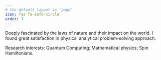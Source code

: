 ```yaml
---
# the default layout is 'page'
icon: fas fa-info-circle
order: 7
---
```


Deeply fascinated by the laws of nature and their impact on the world. I found great satisfaction in physics' analytical problem-solving approach.

Research interests: Quantum Computing; Mathematical physics; Spin Hamiltonians. 
